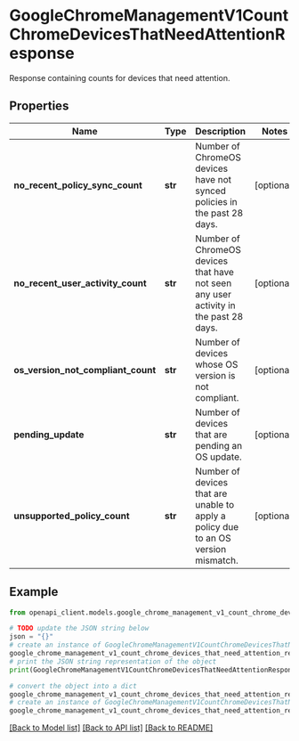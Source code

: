 # GoogleChromeManagementV1CountChromeDevicesThatNeedAttentionResponse

Response containing counts for devices that need attention.

## Properties

Name | Type | Description | Notes
------------ | ------------- | ------------- | -------------
**no_recent_policy_sync_count** | **str** | Number of ChromeOS devices have not synced policies in the past 28 days. | [optional] 
**no_recent_user_activity_count** | **str** | Number of ChromeOS devices that have not seen any user activity in the past 28 days. | [optional] 
**os_version_not_compliant_count** | **str** | Number of devices whose OS version is not compliant. | [optional] 
**pending_update** | **str** | Number of devices that are pending an OS update. | [optional] 
**unsupported_policy_count** | **str** | Number of devices that are unable to apply a policy due to an OS version mismatch. | [optional] 

## Example

```python
from openapi_client.models.google_chrome_management_v1_count_chrome_devices_that_need_attention_response import GoogleChromeManagementV1CountChromeDevicesThatNeedAttentionResponse

# TODO update the JSON string below
json = "{}"
# create an instance of GoogleChromeManagementV1CountChromeDevicesThatNeedAttentionResponse from a JSON string
google_chrome_management_v1_count_chrome_devices_that_need_attention_response_instance = GoogleChromeManagementV1CountChromeDevicesThatNeedAttentionResponse.from_json(json)
# print the JSON string representation of the object
print(GoogleChromeManagementV1CountChromeDevicesThatNeedAttentionResponse.to_json())

# convert the object into a dict
google_chrome_management_v1_count_chrome_devices_that_need_attention_response_dict = google_chrome_management_v1_count_chrome_devices_that_need_attention_response_instance.to_dict()
# create an instance of GoogleChromeManagementV1CountChromeDevicesThatNeedAttentionResponse from a dict
google_chrome_management_v1_count_chrome_devices_that_need_attention_response_from_dict = GoogleChromeManagementV1CountChromeDevicesThatNeedAttentionResponse.from_dict(google_chrome_management_v1_count_chrome_devices_that_need_attention_response_dict)
```
[[Back to Model list]](../README.md#documentation-for-models) [[Back to API list]](../README.md#documentation-for-api-endpoints) [[Back to README]](../README.md)


